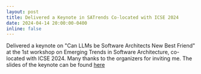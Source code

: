 ```yaml
---
layout: post
title: Delivered a Keynote in SATrends Co-located with ICSE 2024
date: 2024-04-14 20:00:00-0400
inline: false
---
```


Delivered a keynote on "Can LLMs be Software Architects New Best Friend" at the 1st workshop on Emerging Trends in Software Architecture, co-located with ICSE 2024. Many thanks to the organizers for inviting me. The slides of the keynote can be found [here](https://karthikvaidhyanathan.com/assets/pdf/SATrends_ICSE_2024_Keynote.pdf)
